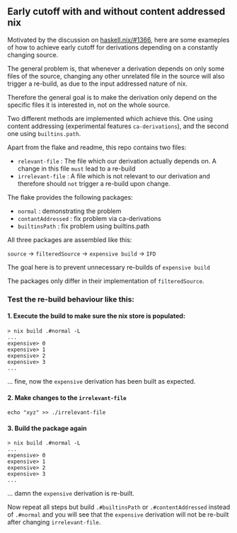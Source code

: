 ## Early cutoff with and without content addressed nix

Motivated by the discussion on [haskell.nix/#1366](https://github.com/input-output-hk/haskell.nix/issues/1366), here are some exameples of how to achieve early cutoff for derivations depending on a constantly changing source.

The general problem is, that whenever a derivation depends on only some files of the source, changing any other unrelated file in the source will also trigger a re-build, as due to the input addressed nature of nix.

Therefore the general goal is to make the derivation only depend on the specific files it is interested in, not on the whole source.

Two different methods are implemented which achieve this. One using content addressing (experimental features `ca-derivations`), and the second one using `builtins.path`.


Apart from the flake and readme, this repo contains two files:
- `relevant-file` : The file which our derivation actually depends on. A change in this file `must` lead to a re-build
- `irrelevant-file` : A file which is not relevant to our derivation and therefore should `not` trigger a re-build upon change.

The flake provides the following packages:
- `normal` : demonstrating the problem
- `contantAddressed` : fix problem via ca-derivations
- `builtinsPath` : fix problem using builtins.path

All three packages are assembled like this:

`source` -> `filteredSource` -> `expensive build` -> `IFD`

The goal here is to prevent unnecessary re-builds of `expensive build`

The packages only differ in their implementation of `filteredSource`.

### Test the re-build behaviour like this:
#### 1. Execute the build to make sure the nix store is populated:
```shell
> nix build .#normal -L
...
expensive> 0
expensive> 1
expensive> 2
expensive> 3
...
```
... fine, now the `expensive` derivation has been built as expected.

#### 2. Make changes to the `irrelevant-file`
```shell
echo "xyz" >> ./irrelevant-file
```

#### 3. Build the package again
```shell
> nix build .#normal -L
...
expensive> 0
expensive> 1
expensive> 2
expensive> 3
...
```
... damn the `expensive` derivation is re-built.

Now repeat all steps but build `.#builtinsPath` or `.#contentAddressed` instead of `.#normal` and you will see that the `expensive` derivation will not be re-built after changing `irrelevant-file`.

